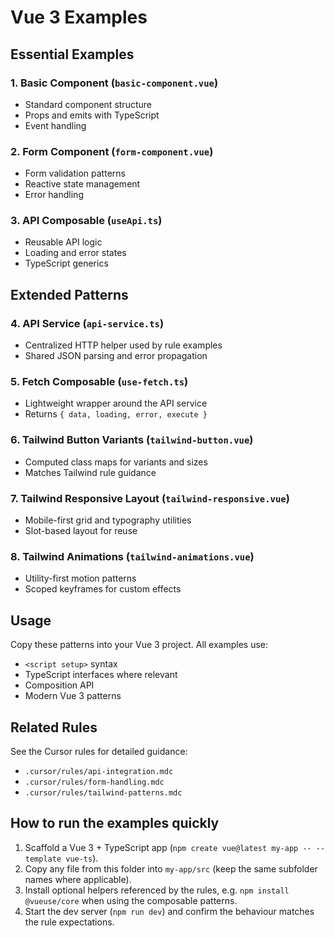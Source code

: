 # Vue 3 Examples

## Essential Examples

### 1. Basic Component (`basic-component.vue`)
- Standard component structure
- Props and emits with TypeScript
- Event handling

### 2. Form Component (`form-component.vue`)
- Form validation patterns
- Reactive state management
- Error handling

### 3. API Composable (`useApi.ts`)
- Reusable API logic
- Loading and error states
- TypeScript generics

## Extended Patterns

### 4. API Service (`api-service.ts`)
- Centralized HTTP helper used by rule examples
- Shared JSON parsing and error propagation

### 5. Fetch Composable (`use-fetch.ts`)
- Lightweight wrapper around the API service
- Returns `{ data, loading, error, execute }`

### 6. Tailwind Button Variants (`tailwind-button.vue`)
- Computed class maps for variants and sizes
- Matches Tailwind rule guidance

### 7. Tailwind Responsive Layout (`tailwind-responsive.vue`)
- Mobile-first grid and typography utilities
- Slot-based layout for reuse

### 8. Tailwind Animations (`tailwind-animations.vue`)
- Utility-first motion patterns
- Scoped keyframes for custom effects

## Usage

Copy these patterns into your Vue 3 project. All examples use:
- `<script setup>` syntax
- TypeScript interfaces where relevant
- Composition API
- Modern Vue 3 patterns

## Related Rules

See the Cursor rules for detailed guidance:
- `.cursor/rules/api-integration.mdc`
- `.cursor/rules/form-handling.mdc`
- `.cursor/rules/tailwind-patterns.mdc`

## How to run the examples quickly
1. Scaffold a Vue 3 + TypeScript app (`npm create vue@latest my-app -- --template vue-ts`).
2. Copy any file from this folder into `my-app/src` (keep the same subfolder names where applicable).
3. Install optional helpers referenced by the rules, e.g. `npm install @vueuse/core` when using the composable patterns.
4. Start the dev server (`npm run dev`) and confirm the behaviour matches the rule expectations.

